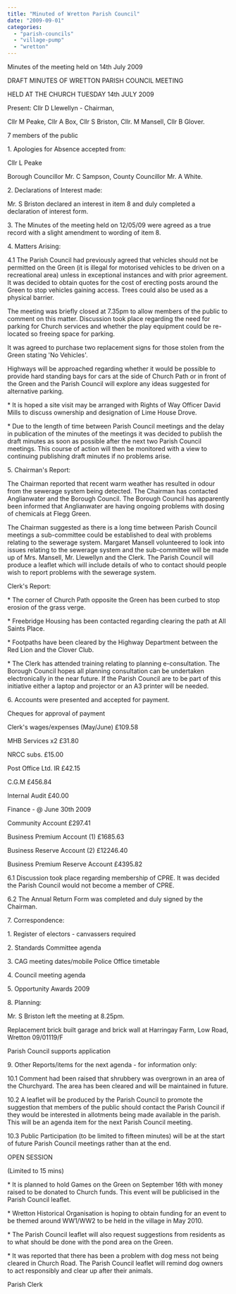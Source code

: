 ```yaml
---
title: "Minuted of Wretton Parish Council"
date: "2009-09-01"
categories: 
  - "parish-councils"
  - "village-pump"
  - "wretton"
---
```


Minutes of the meeting held on 14th July 2009

DRAFT MINUTES OF WRETTON PARISH COUNCIL MEETING

HELD AT THE CHURCH TUESDAY 14th JULY 2009

Present: Cllr D Llewellyn - Chairman,

Cllr M Peake, Cllr A Box, Cllr S Briston, Cllr. M Mansell, Cllr B Glover.

7 members of the public

1\. Apologies for Absence accepted from:

Cllr L Peake

Borough Councillor Mr. C Sampson, County Councillor Mr. A White.

2\. Declarations of Interest made:

Mr. S Briston declared an interest in item 8 and duly completed a declaration of interest form.

3\. The Minutes of the meeting held on 12/05/09 were agreed as a true record with a slight amendment to wording of item 8.

4\. Matters Arising:

4.1 The Parish Council had previously agreed that vehicles should not be permitted on the Green (it is illegal for motorised vehicles to be driven on a recreational area) unless in exceptional instances and with prior agreement. It was decided to obtain quotes for the cost of erecting posts around the Green to stop vehicles gaining access. Trees could also be used as a physical barrier.

The meeting was briefly closed at 7.35pm to allow members of the public to comment on this matter. Discussion took place regarding the need for parking for Church services and whether the play equipment could be re-located so freeing space for parking.

It was agreed to purchase two replacement signs for those stolen from the Green stating 'No Vehicles'.

Highways will be approached regarding whether it would be possible to provide hard standing bays for cars at the side of Church Path or in front of the Green and the Parish Council will explore any ideas suggested for alternative parking.

\* It is hoped a site visit may be arranged with Rights of Way Officer David Mills to discuss ownership and designation of Lime House Drove.

\* Due to the length of time between Parish Council meetings and the delay in publication of the minutes of the meetings it was decided to publish the draft minutes as soon as possible after the next two Parish Council meetings. This course of action will then be monitored with a view to continuing publishing draft minutes if no problems arise.

5\. Chairman's Report:

The Chairman reported that recent warm weather has resulted in odour from the sewerage system being detected. The Chairman has contacted Anglianwater and the Borough Council. The Borough Council has apparently been informed that Anglianwater are having ongoing problems with dosing of chemicals at Flegg Green.

The Chairman suggested as there is a long time between Parish Council meetings a sub-committee could be established to deal with problems relating to the sewerage system. Margaret Mansell volunteered to look into issues relating to the sewerage system and the sub-committee will be made up of Mrs. Mansell, Mr. Llewellyn and the Clerk. The Parish Council will produce a leaflet which will include details of who to contact should people wish to report problems with the sewerage system.

Clerk's Report:

\* The corner of Church Path opposite the Green has been curbed to stop erosion of the grass verge.

\* Freebridge Housing has been contacted regarding clearing the path at All Saints Place.

\* Footpaths have been cleared by the Highway Department between the Red Lion and the Clover Club.

\* The Clerk has attended training relating to planning e-consultation. The Borough Council hopes all planning consultation can be undertaken electronically in the near future. If the Parish Council are to be part of this initiative either a laptop and projector or an A3 printer will be needed.

6\. Accounts were presented and accepted for payment.

Cheques for approval of payment

Clerk's wages/expenses (May/June) £109.58

MHB Services x2 £31.80

NRCC subs. £15.00

Post Office Ltd. IR £42.15

C.G.M £456.84

Internal Audit £40.00

Finance - @ June 30th 2009

Community Account £297.41

Business Premium Account (1) £1685.63

Business Reserve Account (2) £12246.40

Business Premium Reserve Account £4395.82

6.1 Discussion took place regarding membership of CPRE. It was decided the Parish Council would not become a member of CPRE.

6.2 The Annual Return Form was completed and duly signed by the Chairman.

7\. Correspondence:

1\. Register of electors - canvassers required

2\. Standards Committee agenda

3\. CAG meeting dates/mobile Police Office timetable

4\. Council meeting agenda

5\. Opportunity Awards 2009

8\. Planning:

Mr. S Briston left the meeting at 8.25pm.

Replacement brick built garage and brick wall at Harringay Farm, Low Road, Wretton 09/01119/F

Parish Council supports application

9\. Other Reports/items for the next agenda - for information only:

10.1 Comment had been raised that shrubbery was overgrown in an area of the Churchyard. The area has been cleared and will be maintained in future.

10.2 A leaflet will be produced by the Parish Council to promote the suggestion that members of the public should contact the Parish Council if they would be interested in allotments being made available in the parish. This will be an agenda item for the next Parish Council meeting.

10.3 Public Participation (to be limited to fifteen minutes) will be at the start of future Parish Council meetings rather than at the end.

OPEN SESSION

(Limited to 15 mins)

\* It is planned to hold Games on the Green on September 16th with money raised to be donated to Church funds. This event will be publicised in the Parish Council leaflet.

\* Wretton Historical Organisation is hoping to obtain funding for an event to be themed around WW1/WW2 to be held in the village in May 2010.

\* The Parish Council leaflet will also request suggestions from residents as to what should be done with the pond area on the Green.

\* It was reported that there has been a problem with dog mess not being cleared in Church Road. The Parish Council leaflet will remind dog owners to act responsibly and clear up after their animals.

Parish Clerk

